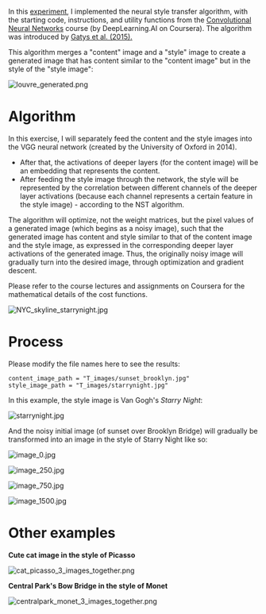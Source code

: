 In this [experiment](G_Art_Generation_with_Neural_Style_Transfer.ipynb), I implemented the neural style transfer algorithm, with the starting code, instructions, and utility functions from the [Convolutional Neural Networks](https://coursera.org/learn/convolutional-neural-networks) course (by DeepLearning.AI on Coursera). The algorithm was introduced by [Gatys et al. (2015).](https://arxiv.org/abs/1508.06576)

This algorithm merges a "content" image and a "style" image to create a generated image that has content similar to the "content image" but in the style of the "style image":

![louvre_generated.png](images%2Flouvre_generated.png)

# Algorithm

In this exercise, I will separately feed the content and the style images into the VGG neural network (created by the University of Oxford in 2014). 
+ After that, the activations of deeper layers (for the content image) will be an embedding that represents the content.
+ After feeding the style image through the network, the style will be represented by the correlation between different channels of the deeper layer activations (because each channel represents a certain feature in the style image) - according to the NST algorithm.

The algorithm will optimize, not the weight matrices, but the pixel values of a generated image (which begins as a noisy image), such that the generated image has content and style similar to that of the content image and the style image, as expressed in the corresponding deeper layer activations of the generated image. Thus, the originally noisy image will gradually turn into the desired image, through optimization and gradient descent.

Please refer to the course lectures and assignments on Coursera for the mathematical details of the cost functions.

![NYC_skyline_starrynight.jpg](NYC_skyline_starrynight.jpg)

# Process

Please modify the file names here to see the results:

```
content_image_path = "T_images/sunset_brooklyn.jpg"
style_image_path = "T_images/starrynight.jpg"
```

In this example, the style image is Van Gogh's _Starry Night_:

![starrynight.jpg](T_images%2Fstarrynight.jpg)

And the noisy initial image (of sunset over Brooklyn Bridge) will gradually be transformed into an image in the style of Starry Night like so:

![image_0.jpg](output_brooklyn_bridge%2Fimage_0.jpg)

![image_250.jpg](output_brooklyn_bridge%2Fimage_250.jpg)

![image_750.jpg](output_brooklyn_bridge%2Fimage_750.jpg)

![image_1500.jpg](output_brooklyn_bridge%2Fimage_1500.jpg)

# Other examples

**Cute cat image in the style of Picasso**

![cat_picasso_3_images_together.png](cat_picasso_3_images_together.png)

**Central Park's Bow Bridge in the style of Monet**

![centralpark_monet_3_images_together.png](centralpark_monet_3_images_together.png)

